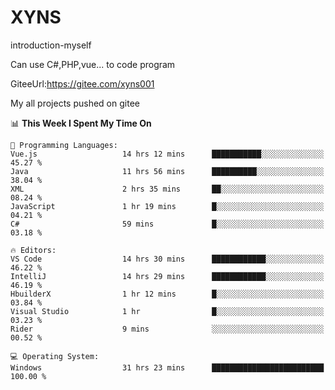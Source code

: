 # XYNS
introduction-myself

Can use C#,PHP,vue... to code program

GiteeUrl:https://gitee.com/xyns001

My all projects pushed on gitee

<!--START_SECTION:waka-->
📊 **This Week I Spent My Time On** 

```text
💬 Programming Languages: 
Vue.js                   14 hrs 12 mins      ███████████░░░░░░░░░░░░░░   45.27 % 
Java                     11 hrs 56 mins      ██████████░░░░░░░░░░░░░░░   38.04 % 
XML                      2 hrs 35 mins       ██░░░░░░░░░░░░░░░░░░░░░░░   08.24 % 
JavaScript               1 hr 19 mins        █░░░░░░░░░░░░░░░░░░░░░░░░   04.21 % 
C#                       59 mins             █░░░░░░░░░░░░░░░░░░░░░░░░   03.18 % 

🔥 Editors: 
VS Code                  14 hrs 30 mins      ████████████░░░░░░░░░░░░░   46.22 % 
IntelliJ                 14 hrs 29 mins      ████████████░░░░░░░░░░░░░   46.19 % 
HbuilderX                1 hr 12 mins        █░░░░░░░░░░░░░░░░░░░░░░░░   03.84 % 
Visual Studio            1 hr                █░░░░░░░░░░░░░░░░░░░░░░░░   03.23 % 
Rider                    9 mins              ░░░░░░░░░░░░░░░░░░░░░░░░░   00.52 % 

💻 Operating System: 
Windows                  31 hrs 23 mins      █████████████████████████   100.00 % 
```


<!--END_SECTION:waka-->
